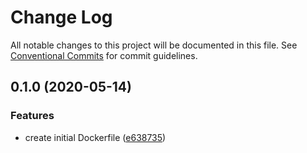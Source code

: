 # Change Log

All notable changes to this project will be documented in this file. See [Conventional Commits](https://conventionalcommits.org) for commit guidelines.

## 0.1.0 (2020-05-14)

### Features

* create initial Dockerfile ([e638735](https://github.com/guitsilva/docker-latex/commit/e638735))